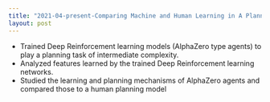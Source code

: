 ```yaml
---
title: "2021-04-present-Comparing Machine and Human Learning in A Planning Task of Intermediate Complexity"
layout: post
---
```


- Trained Deep Reinforcement learning models (AlphaZero type agents) to play a planning task of intermediate complexity.
- Analyzed features learned by the trained Deep Reinforcement learning networks.
- Studied the learning and planning mechanisms of AlphaZero agents and compared those to a human planning model
